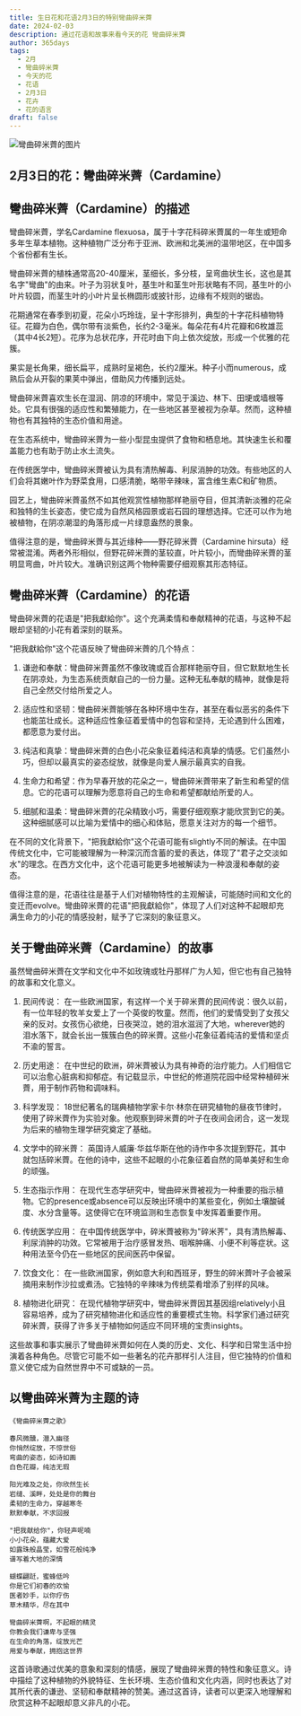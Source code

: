 ```yaml
---
title: 生日花和花语2月3日的特别彎曲碎米薺
date: 2024-02-03
description: 通过花语和故事来看今天的花 彎曲碎米薺
author: 365days
tags:
  - 2月
  - 彎曲碎米薺
  - 今天的花
  - 花语
  - 2月3日
  - 花卉
  - 花的语言
draft: false
---
```



![彎曲碎米薺的图片](https://cdn.pixabay.com/photo/2020/04/13/17/30/cuckoo-5039419_1280.jpg#center)


## 2月3日的花：彎曲碎米薺（Cardamine）

## 彎曲碎米薺（Cardamine）的描述

彎曲碎米薺，学名Cardamine flexuosa，属于十字花科碎米薺属的一年生或短命多年生草本植物。这种植物广泛分布于亚洲、欧洲和北美洲的温带地区，在中国多个省份都有生长。

彎曲碎米薺的植株通常高20-40厘米，茎细长，多分枝，呈弯曲状生长，这也是其名字"彎曲"的由来。叶子为羽状复叶，基生叶和茎生叶形状略有不同，基生叶的小叶片较圆，而茎生叶的小叶片呈长椭圆形或披针形，边缘有不规则的锯齿。

花期通常在春季到初夏，花朵小巧玲珑，呈十字形排列，典型的十字花科植物特征。花瓣为白色，偶尔带有淡紫色，长约2-3毫米。每朵花有4片花瓣和6枚雄蕊（其中4长2短）。花序为总状花序，开花时由下向上依次绽放，形成一个优雅的花簇。

果实是长角果，细长扁平，成熟时呈褐色，长约2厘米。种子小而numerous，成熟后会从开裂的果荚中弹出，借助风力传播到远处。

彎曲碎米薺喜欢生长在湿润、阴凉的环境中，常见于溪边、林下、田埂或墙根等处。它具有很强的适应性和繁殖能力，在一些地区甚至被视为杂草。然而，这种植物也有其独特的生态价值和用途。

在生态系统中，彎曲碎米薺为一些小型昆虫提供了食物和栖息地。其快速生长和覆盖能力也有助于防止水土流失。

在传统医学中，彎曲碎米薺被认为具有清热解毒、利尿消肿的功效。有些地区的人们会将其嫩叶作为野菜食用，口感清脆，略带辛辣味，富含维生素C和矿物质。

园艺上，彎曲碎米薺虽然不如其他观赏性植物那样艳丽夺目，但其清新淡雅的花朵和独特的生长姿态，使它成为自然风格园景或岩石园的理想选择。它还可以作为地被植物，在阴凉潮湿的角落形成一片绿意盎然的景象。

值得注意的是，彎曲碎米薺与其近缘种——野花碎米薺（Cardamine hirsuta）经常被混淆。两者外形相似，但野花碎米薺的茎较直，叶片较小，而彎曲碎米薺的茎明显弯曲，叶片较大。准确识别这两个物种需要仔细观察其形态特征。

## 彎曲碎米薺（Cardamine）的花语

彎曲碎米薺的花语是"把我獻給你"。这个充满柔情和奉献精神的花语，与这种不起眼却坚韧的小花有着深刻的联系。

"把我獻給你"这个花语反映了彎曲碎米薺的几个特点：

1. 谦逊和奉献：彎曲碎米薺虽然不像玫瑰或百合那样艳丽夺目，但它默默地生长在阴凉处，为生态系统贡献自己的一份力量。这种无私奉献的精神，就像是将自己全然交付给所爱之人。

2. 适应性和坚韧：彎曲碎米薺能够在各种环境中生存，甚至在看似恶劣的条件下也能茁壮成长。这种适应性象征着爱情中的包容和坚持，无论遇到什么困难，都愿意为爱付出。

3. 纯洁和真挚：彎曲碎米薺的白色小花朵象征着纯洁和真挚的情感。它们虽然小巧，但却以最真实的姿态绽放，就像是向爱人展示最真实的自我。

4. 生命力和希望：作为早春开放的花朵之一，彎曲碎米薺带来了新生和希望的信息。它的花语可以理解为愿意将自己的生命和希望都献给所爱的人。

5. 细腻和温柔：彎曲碎米薺的花朵精致小巧，需要仔细观察才能欣赏到它的美。这种细腻感可以比喻为爱情中的细心和体贴，愿意关注对方的每一个细节。

在不同的文化背景下，"把我獻給你"这个花语可能有slightly不同的解读。在中国传统文化中，它可能被理解为一种深沉而含蓄的爱的表达，体现了"君子之交淡如水"的理念。在西方文化中，这个花语可能更多地被解读为一种浪漫和奉献的姿态。

值得注意的是，花语往往是基于人们对植物特性的主观解读，可能随时间和文化的变迁而evolve。彎曲碎米薺的花语"把我獻給你"，体现了人们对这种不起眼却充满生命力的小花的情感投射，赋予了它深刻的象征意义。

## 关于彎曲碎米薺（Cardamine）的故事

虽然彎曲碎米薺在文学和文化中不如玫瑰或牡丹那样广为人知，但它也有自己独特的故事和文化意义。

1. 民间传说：
   在一些欧洲国家，有这样一个关于碎米薺的民间传说：很久以前，有一位年轻的牧羊女爱上了一个英俊的牧童。然而，他们的爱情受到了女孩父亲的反对。女孩伤心欲绝，日夜哭泣，她的泪水滋润了大地，wherever她的泪水落下，就会长出一簇簇白色的碎米薺。这些小花象征着纯洁的爱情和坚贞不渝的誓言。

2. 历史用途：
   在中世纪的欧洲，碎米薺被认为具有神奇的治疗能力。人们相信它可以治愈心脏病和抑郁症。有记载显示，中世纪的修道院花园中经常种植碎米薺，用于制作药物和调味料。

3. 科学发现：
   18世纪著名的瑞典植物学家卡尔·林奈在研究植物的昼夜节律时，使用了碎米薺作为实验对象。他观察到碎米薺的叶子在夜间会闭合，这一发现为后来的植物生理学研究奠定了基础。

4. 文学中的碎米薺：
   英国诗人威廉·华兹华斯在他的诗作中多次提到野花，其中就包括碎米薺。在他的诗中，这些不起眼的小花象征着自然的简单美好和生命的顽强。

5. 生态指示作用：
   在现代生态学研究中，彎曲碎米薺被视为一种重要的指示植物。它的presence或absence可以反映出环境中的某些变化，例如土壤酸碱度、水分含量等。这使得它在环境监测和生态恢复中发挥着重要作用。

6. 传统医学应用：
   在中国传统医学中，碎米薺被称为"碎米荠"，具有清热解毒、利尿消肿的功效。它常被用于治疗感冒发热、咽喉肿痛、小便不利等症状。这种用法至今仍在一些地区的民间医药中保留。

7. 饮食文化：
   在一些欧洲国家，例如意大利和西班牙，野生的碎米薺叶子会被采摘用来制作沙拉或煮汤。它独特的辛辣味为传统菜肴增添了别样的风味。

8. 植物进化研究：
   在现代植物学研究中，彎曲碎米薺因其基因组relatively小且容易培养，成为了研究植物进化和适应性的重要模式生物。科学家们通过研究碎米薺，获得了许多关于植物如何适应不同环境的宝贵insights。

这些故事和事实展示了彎曲碎米薺如何在人类的历史、文化、科学和日常生活中扮演着各种角色。尽管它可能不如一些著名的花卉那样引人注目，但它独特的价值和意义使它成为自然世界中不可或缺的一员。

## 以彎曲碎米薺为主题的诗

    《彎曲碎米薺之歌》

    春风微醺，潜入幽径
    你悄然绽放，不惊世俗
    弯曲的姿态，如诗如画
    白色花瓣，纯洁无瑕

    阳光难及之处，你欣然生长
    岩缝、溪畔，处处是你的舞台
    柔韧的生命力，穿越寒冬
    默默奉献，不求回报

    "把我献给你"，你轻声呢喃
    小小花朵，蕴藏大爱
    如露珠般晶莹，如雪花般纯净
    谱写着大地的深情

    蝴蝶翩跹，蜜蜂低吟
    你是它们初春的欢愉
    医者妙手，以你疗伤
    草木精华，尽在其中

    彎曲碎米薺啊，不起眼的精灵
    你教会我们谦卑与坚强
    在生命的角落，绽放光芒
    用爱与奉献，拥抱这世界

这首诗歌通过优美的意象和深刻的情感，展现了彎曲碎米薺的特性和象征意义。诗中描绘了这种植物的外貌特征、生长环境、生态价值和文化内涵，同时也表达了对其所代表的谦逊、坚韧和奉献精神的赞美。通过这首诗，读者可以更深入地理解和欣赏这种不起眼却意义非凡的小花。